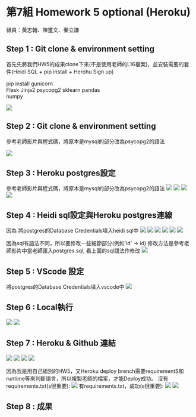 # 第7組 Homework 5 optional (Heroku)
組員：黃志翰、陳璽文、秦立謙

## Step 1 : Git clone & environment setting
首先先將我們HW5的成果clone下來(不是使用老師的L16檔案)，並安裝需要的套件(Heidi SQL + pip install + Herohu Sign up)

pip install 
gunicorn   
Flask 
Jinja2
psycopg2 
sklearn 
pandas  
numpy 

![](https://github.com/Coldtee/AIoT_hw5_optional/blob/master/aiot_hw5_optional/optional%20img/1.png)

## Step 2 : Git clone & environment setting
參考老師影片與程式碼，將原本是mysql的部分改為psycopg2的語法

![](https://github.com/Coldtee/AIoT_hw5_optional/blob/master/aiot_hw5_optional/optional%20img/2.png)

## Step 3 : Heroku postgres設定
參考老師影片與程式碼，將原本是mysql的部分改為psycopg2的語法
![](https://github.com/Coldtee/AIoT_hw5_optional/blob/master/aiot_hw5_optional/optional%20img/3.png)
![](https://github.com/Coldtee/AIoT_hw5_optional/blob/master/aiot_hw5_optional/optional%20img/4.png)
![](https://github.com/Coldtee/AIoT_hw5_optional/blob/master/aiot_hw5_optional/optional%20img/5.png)
![](https://github.com/Coldtee/AIoT_hw5_optional/blob/master/aiot_hw5_optional/optional%20img/6.png)

## Step 4 : Heidi sql設定與Heroku postgres連線
因為
將postgres的Database Credentials填入heidi sql中
![](https://github.com/Coldtee/AIoT_hw5_optional/blob/master/aiot_hw5_optional/optional%20img/7.png)
![](https://github.com/Coldtee/AIoT_hw5_optional/blob/master/aiot_hw5_optional/optional%20img/8.png)
![](https://github.com/Coldtee/AIoT_hw5_optional/blob/master/aiot_hw5_optional/optional%20img/9.png)
![](https://github.com/Coldtee/AIoT_hw5_optional/blob/master/aiot_hw5_optional/optional%20img/10.png)
![](https://github.com/Coldtee/AIoT_hw5_optional/blob/master/aiot_hw5_optional/optional%20img/11.png)
![](https://github.com/Coldtee/AIoT_hw5_optional/blob/master/aiot_hw5_optional/optional%20img/12.png)

因為sql有語法不同，所以要修改一些細節部分(例如'id' -> id)
修改方法是參考老師影片中當老師匯入postgres.sql, 看上面的sql語法作修改
![](https://github.com/Coldtee/AIoT_hw5_optional/blob/master/aiot_hw5_optional/optional%20img/13.png)

## Step 5 : VScode 設定
將postgres的Database Credentials填入vscode中
![](https://github.com/Coldtee/AIoT_hw5_optional/blob/master/aiot_hw5_optional/optional%20img/14.png)

## Step 6 : Local執行
![](https://github.com/Coldtee/AIoT_hw5_optional/blob/master/aiot_hw5_optional/optional%20img/15.png)
![](https://github.com/Coldtee/AIoT_hw5_optional/blob/master/aiot_hw5_optional/optional%20img/16.gif)

## Step 7 : Heroku & Github 連結
![](https://github.com/Coldtee/AIoT_hw5_optional/blob/master/aiot_hw5_optional/optional%20img/17.png)
![](https://github.com/Coldtee/AIoT_hw5_optional/blob/master/aiot_hw5_optional/optional%20img/18.png)
![](https://github.com/Coldtee/AIoT_hw5_optional/blob/master/aiot_hw5_optional/optional%20img/19.png)
![](https://github.com/Coldtee/AIoT_hw5_optional/blob/master/aiot_hw5_optional/optional%20img/20.png)

因為我是用自己組別的HW5，又Heroku deploy brench需要requirementS和runtime等來判斷語言，所以複製老師的檔案，才能Deploy成功。
沒有requirements.txt(s很重要):
![](https://github.com/Coldtee/AIoT_hw5_optional/blob/master/aiot_hw5_optional/optional%20img/21.png)
有requirements.txt，成功(s很重要):
![](https://github.com/Coldtee/AIoT_hw5_optional/blob/master/aiot_hw5_optional/optional%20img/22.png)
![](https://github.com/Coldtee/AIoT_hw5_optional/blob/master/aiot_hw5_optional/optional%20img/23.png)

## Step 8 : 成果